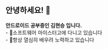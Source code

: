 

<h2>안녕하세요! 👋</h2>
<div><strong>안드로이드 공부중인 김현승 입니다.</strong><br>
- 💒소프트웨어 마이스터고에 다니고 있습니다<br>
- 💪항상 열심히 배우려 노력하고 있습니다</div>



